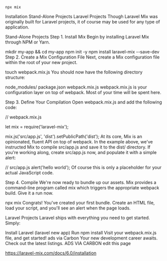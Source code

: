 `npx mix`

Installation
Stand-Alone Projects
Laravel Projects
Though Laravel Mix was originally built for Laravel projects, it of course may be used for any type of application.

Stand-Alone Projects
Step 1. Install Mix
Begin by installing Laravel Mix through NPM or Yarn.

mkdir my-app && cd my-app
npm init -y
npm install laravel-mix --save-dev
Step 2. Create a Mix Configuration File
Next, create a Mix configuration file within the root of your new project.

touch webpack.mix.js
You should now have the following directory structure:

node_modules/
package.json
webpack.mix.js
webpack.mix.js is your configuration layer on top of webpack. Most of your time will be spent here.

Step 3. Define Your Compilation
Open webpack.mix.js and add the following code:

// webpack.mix.js

let mix = require('laravel-mix');

mix.js('src/app.js', 'dist').setPublicPath('dist');
At its core, Mix is an opinionated, fluent API on top of webpack. In the example above, we've instructed Mix to compile src/app.js and save it to the dist/ directory. If you're working along, create src/app.js now, and populate it with a simple alert:

// src/app.js
alert('hello world');
Of course this is only a placeholder for your actual JavaScript code.

Step 4. Compile
We're now ready to bundle up our assets. Mix provides a command-line program called mix which triggers the appropriate webpack build. Give it a run now.

npx mix
Congrats! You've created your first bundle. Create an HTML file, load your script, and you'll see an alert when the page loads.

Laravel Projects
Laravel ships with everything you need to get started. Simply:

Install Laravel (laravel new app)
Run npm install
Visit your webpack.mix.js file, and get started!
ads via Carbon
Your new development career awaits. Check out the latest listings.
ADS VIA CARBON
edit this page

https://laravel-mix.com/docs/6.0/installation
